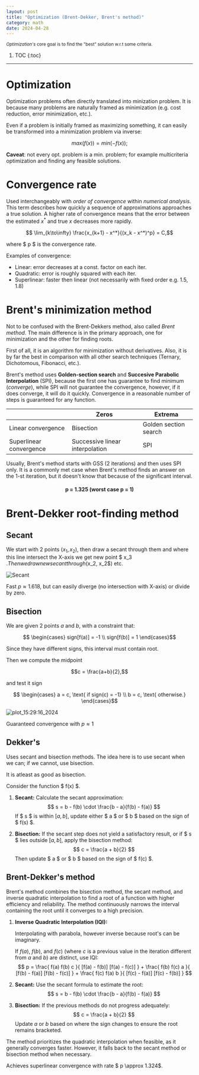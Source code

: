 ```yaml
---
layout: post
title: "Optimization (Brent-Dekker, Brent's method)"
category: math
date: 2024-04-28
---
```


<sub> _Optimization's_ core goal is to find the "best" solution w.r.t some criteria.  <sub>

1. TOC
{:toc}

---
# Optimization 

Optimization problems often directly translated into minization problem.
It is because many problems are naturally framed as minimization
(e.g. cost reduction, error minimization, etc.).

Even if a problem is initially framed as maximizing something, it can easily be 
transformed into a minimization problem via inverse:

$$ max(f(x)) = min(-f(x));$$

**Caveat**: not every opt. problem is a min. problem; for example
multicriteria optimization and finding any feasible solutions.

# Convergence rate

Used interchangeably with _order of convergence_ within _numerical analysis_. 
This term describes how quickly a sequence of approximations approaches a true solution. 
A higher rate of convergence means that the error between the estimated $x^*$ and true $x$ decreases more rapidly.

$$ \lim_{k\to\infty} \frac{x_{k+1} - x^*}{(x_k - x^*)^p} = C,$$

where $ p $ is the convergence rate.

Examples of convergence:

* Linear: error decreases at a const. factor on each iter.
* Quadratic: error is roughly squared with each iter.
* Superlinear: faster then linear (not necessarily with fixed order e.g. 1.5, 1.8)


# Brent's minimization method

Not to be confused with the Brent-Dekkers method, also called _Brent method_. The main difference is in the primary approach, one for minimization and the other for finding roots.

First of all, it is an algorithm for minimization without derivatives. Also, it is by far the best in comparison with all other search techniques (Ternary, Dichotomous, Fibonacci, etc.).

Brent's method uses **Golden-section search** and **Succesive Parabolic Interpolation** (SPI), because the first one has guarantee to find minimum (_converge_), while SPI will not guarantee the convergence, however, if it does converge, it will do it quickly. Convergence in a reasonable number of steps is guaranteed for any function.


| | Zeros| Extrema|
| ----------- | ----------- |-----------  |
| Linear convergence      | Bisection       | Golden section search | 
| Superlinear convergence | Successive linear interpolation         | SPI| 

Usually, Brent's method starts with GSS (2 iterations) and then uses SPI only. It is a commonly met case when Brent's method finds an answer on the 1-st iteration, but it doesn't know that because of the significant interval.

<h4 style="text-align: center;"> p = 1.325 (worst case p = 1) </h4>


# Brent-Dekker root-finding method

## Secant

We start with 2 points ($x_1, x_2$), then draw a secant through them and where this line intersect the X-axis we get new point $ x_3 $. Then we draw new secant through ($x_2, x_2$) etc.

![Secant](https://github.com/VolShyn/VolShyn.github.io/assets/78854637/42419738-7f40-49e1-bee6-550a46bfc10d)

Fast $p \approx 1.618$, but can easily diverge (no intersection with X-axis) or divide by zero. 

## Bisection

We are given 2 points $a$ and $b$, with a constraint that:

$$ \begin{cases} 
sign[f(a)] = -1 \\
sign[f(b)] = 1
\end{cases}$$

Since they have different signs, this interval must contain root.

Then we compute the midpoint

$$c = \frac{a+b}{2},$$

and test it sign

$$ \begin{cases} 
a = c, \text{ if sign(c) = -1} \\ 
b = c, \text{ otherwise.}
\end{cases}$$


![plot_15:29:16_2024](https://github.com/VolShyn/VolShyn.github.io/assets/78854637/fb11b48b-dd2c-435c-a810-c3883ce02a75)


Guaranteed convergence with $p \approx 1$


## Dekker's 


Uses secant and bisection methods. The idea here is to use secant when we can; if we cannot, use bisection.

It is atleast as good as bisection.

Consider the function $ f(x) $. 

1. **Secant:** Calculate the secant approximation:
   $$
   s = b - f(b) \cdot \frac{b - a}{f(b) - f(a)}
   $$
   If $ s $ is within $[a, b]$, update either $ a $ or $ b $ based on the sign of $ f(s) $.

2. **Bisection:** If the secant step does not yield a satisfactory result, or if $ s $ lies outside $[a, b]$, apply the bisection method:
   $$
   c = \frac{a + b}{2}
   $$
   Then update $ a $ or $ b $ based on the sign of $ f(c) $.

## Brent-Dekker's method

Brent's method combines the bisection method, the secant method, and inverse quadratic interpolation to find a root of a function with higher efficiency and reliability. The method continuously narrows the interval containing the root until it converges to a high precision.

1. **Inverse Quadratic Interpolation (IQI):**

    Interpolating with parabola, however inverse because root's can be imaginary.

   If $f(a)$, $f(b)$, and $f(c)$ (where $c$ is a previous value in the iteration different from $a$ and $b$) are distinct, use IQI:
   $$
   p = \frac{ f(a) f(b) c }{ [f(a) - f(b)] [f(a) - f(c)] } + \frac{ f(b) f(c) a }{ [f(b) - f(a)] [f(b) - f(c)] } + \frac{ f(c) f(a) b }{ [f(c) - f(a)] [f(c) - f(b)] }
   $$

2. **Secant:**
   Use the secant formula to estimate the root:
   $$
   s = b - f(b) \cdot \frac{b - a}{f(b) - f(a)}
   $$

3. **Bisection:**
   If the previous methods do not progress adequately:
   $$
   c = \frac{a + b}{2}
   $$
   Update $a$ or $b$ based on where the sign changes to ensure the root remains bracketed.

The method prioritizes the quadratic interpolation when feasible, as it generally converges faster. However, it falls back to the secant method or bisection method when necessary.

Achieves superlinear convergence with rate $ p \approx 1.324$.

